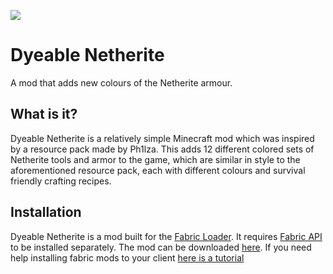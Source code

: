 <img src="https://camo.githubusercontent.com/62b93b84eca0ec05e3686c2e84affabcb193a86216a8f86a1965f0aa3406277a/68747470733a2f2f696d672e736869656c64732e696f2f6769746875622f776f726b666c6f772f7374617475732f6772616c702d312f64796561626c652d6e65746865726974652f6275696c64"></img> 

# Dyeable Netherite
A mod that adds new colours of the Netherite armour.

## What is it?

Dyeable Netherite is a relatively simple Minecraft mod which was inspired by a resource pack made by Ph1lza.
This adds 12 different colored sets of Netherite tools and armor to the game, which are similar in style to the aforementioned resource pack, each with different colours and survival friendly crafting recipes.


## Installation
Dyeable Netherite is a mod built for the [Fabric Loader](https://fabricmc.net/use/). It requires [Fabric API](https://www.curseforge.com/minecraft/mc-mods/fabric-api/files) to be installed separately. The mod can be downloaded [here](https://www.curseforge.com/minecraft/mc-mods/dyeable-netherite). If you need help installing fabric mods to your client [here is a tutorial](https://www.youtube.com/watch?v=kCin6udCqa8)
